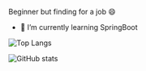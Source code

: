 

<!--
**aimanhey/aimanhey** is a ✨ _special_ ✨ repository because its `README.md` (this file) appears on your GitHub profile.

Here are some ideas to get you started:

- 🔭 I’m currently working on ...
- 🌱 I’m currently learning ...
- 👯 I’m looking to collaborate on ...
- 🤔 I’m looking for help with ...
- 💬 Ask me about ...
- 📫 How to reach me: ...
- 😄 Pronouns: ...
- ⚡ Fun fact: ...
-->

Beginner but finding for a job 😄
- 🌱 I’m currently learning SpringBoot


![Top Langs](https://github-readme-stats.vercel.app/api/top-langs/?username=aimanhey)

![GitHub stats](https://github-readme-stats.vercel.app/api?username=aimanhey&show_icons=true)
